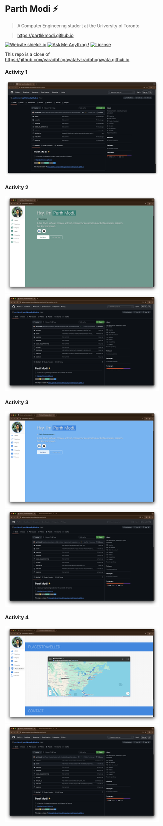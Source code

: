 # Parth Modi ⚡️ 
> A Computer Engineering student at the University of Toronto

> https://parthkmodi.github.io

[![Website shields.io](https://img.shields.io/badge/website-up-yellow)](http://parthkmodi.github.io/)
[![Ask Me Anything !](https://img.shields.io/badge/ask%20me-linkedin-1abc9c.svg)](https://www.linkedin.com/in/parthmodica/)
[![License](http://img.shields.io/:license-mit-blue.svg?style=flat-square)](http://badges.mit-license.org)

This repo is a clone of https://github.com/varadbhogayata/varadbhogayata.github.io

### Activity 1
![Activity 1 Repo Screenshot](activities/activity1-repo.png)

### Activity 2
![Activity 2 Website Screenshot](activities/activity2-website.png)
![Activity 2 Repo Screenshot](activities/activity2-repo.png)

### Activity 3
![Activity 3 Website Screenshot](activities/activity3-website.png)
![Activity 3 Repo Screenshot](activities/activity3-repo.png)

### Activity 4
![Activity 4 Website Screenshot](activities/activity4-website.png)
![Activity 4 Repo Screenshot](activities/activity4-repo.png)